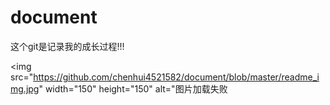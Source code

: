 # document
这个git是记录我的成长过程!!!


<img src="https://github.com/chenhui4521582/document/blob/master/readme_img.jpg" width="150" height="150" alt="图片加载失败
